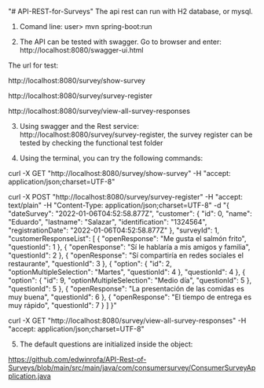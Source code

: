"# API-REST-for-Surveys" 
The api rest can run with H2 database, or mysql.

1. Comand line:
user> mvn spring-boot:run

2. The API can be tested with swagger. Go to browser and enter:
http://localhost:8080/swagger-ui.html

The url for test:

http://localhost:8080/survey/show-survey

http://localhost:8080/survey/survey-register

http://localhost:8080/survey/view-all-survey-responses

3. Using swagger and the Rest service: http://localhost:8080/survey/survey-register, the survey register can be tested by checking the functional test folder

4. Using the terminal, you can try the following commands:

curl -X GET "http://localhost:8080/survey/show-survey" -H "accept: application/json;charset=UTF-8"

curl -X POST "http://localhost:8080/survey/survey-register" -H "accept: text/plain" -H "Content-Type: application/json;charset=UTF-8" -d "{ \"dateSurvey\": \"2022-01-06T04:52:58.877Z\", \"customer\": { \"id\": 0, \"name\": \"Eduardo\", \"lastname\": \"Salazar\", \"identification\": \"1324564\", \"registrationDate\": \"2022-01-06T04:52:58.877Z\" }, \"surveyId\": 1, \"customerResponseList\": [ { \"openResponse\": \"Me gusta el salmón frito\", \"questionId\": 1 }, { \"openResponse\": \"Sí le hablaría a mis amigos y familia\", \"questionId\": 2 }, { \"openResponse\": \"Sí compartiría en redes sociales el restaurante\", \"questionId\": 3 }, { \"option\": { \"id\": 2, \"optionMultipleSelection\": \"Martes\", \"questionId\": 4 }, \"questionId\": 4 }, { \"option\": { \"id\": 9, \"optionMultipleSelection\": \"Medio día\", \"questionId\": 5 }, \"questionId\": 5 }, { \"openResponse\": \"La presentación de las comidas es muy buena\", \"questionId\": 6 }, { \"openResponse\": \"El tiempo de entrega es muy rápido\", \"questionId\": 7 } ] }"


curl -X GET "http://localhost:8080/survey/view-all-survey-responses" -H "accept: application/json;charset=UTF-8"

5. The default questions are initialized inside the object: 

https://github.com/edwinrofa/API-Rest-of-Surveys/blob/main/src/main/java/com/consumersurvey/ConsumerSurveyApplication.java


